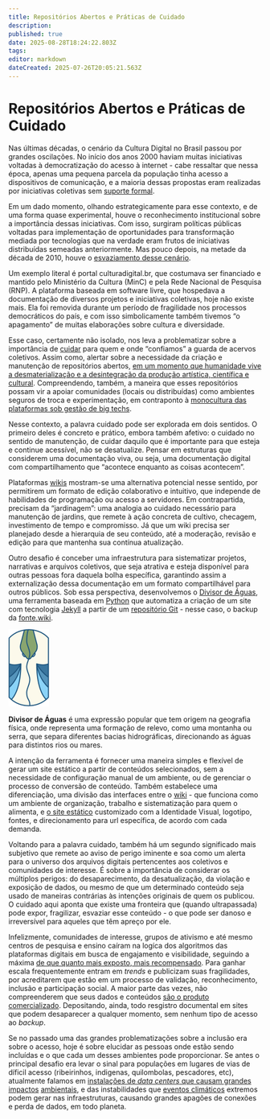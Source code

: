 ```yaml
---
title: Repositórios Abertos e Práticas de Cuidado
description: 
published: true
date: 2025-08-28T18:24:22.803Z
tags: 
editor: markdown
dateCreated: 2025-07-26T20:05:21.563Z
---
```


# Repositórios Abertos e Práticas de Cuidado

Nas últimas décadas, o cenário da Cultura Digital no Brasil passou por grandes oscilações. No início dos anos 2000 haviam muitas iniciativas voltadas à democratização do acesso à internet - cabe ressaltar que nessa época, apenas uma pequena parcela da população tinha acesso a dispositivos de comunicação, e a maioria dessas propostas eram realizadas por iniciativas coletivas sem [suporte formal](https://archive.org/details/cadernos-submidiaticos-07/page/n5/mode/2up).

Em um dado momento, olhando estrategicamente para esse contexto, e de uma forma quase experimental, houve o reconhecimento institucional sobre a importância dessas iniciativas. Com isso, surgiram políticas públicas voltadas para implementação de oportunidades para transformação mediada por tecnologias que na verdade eram frutos de iniciativas distribuídas semeadas anteriormente. Mas pouco depois, na metade da década de 2010, houve o [esvaziamento desse cenário](https://archive.org/details/ID21_0-5/page/n21/mode/2up).

Um exemplo literal é portal culturadigital.br, que costumava ser financiado e mantido pelo Ministério da Cultura (MinC) e pela Rede Nacional de Pesquisa (RNP). A plataforma baseada em software livre, que hospedava a documentação de diversos projetos e iniciativas coletivas, hoje não existe mais. Ela foi removida durante um período de fragilidade nos processos democráticos do país, e com isso simbolicamente também tivemos “o apagamento” de muitas elaborações sobre cultura e diversidade. 

Esse caso, certamente não isolado, nos leva a problematizar sobre a importância de [cuidar](https://fonte.wiki/pt-br/projetos/cuidado) para quem e onde “confiamos” a guarda de acervos coletivos. Assim como, alertar sobre a necessidade da criação e manutenção de repositórios abertos, [em um momento que humanidade vive a desmaterialização e a desintegração da produção artística, científica e cultural](https://www.researchgate.net/publication/355046424_The_Big_Techification_of_Everything). Compreendendo, também, a maneira que esses repositórios possam vir a apoiar comunidades (locais ou distribuídas) como ambientes seguros de troca e experimentação, em contraponto à [monocultura das plataformas sob gestão de big techs](https://www.noemamag.com/we-need-to-rewild-the-internet/).

Nesse contexto, a palavra cuidado pode ser explorada em dois sentidos. O primeiro deles é concreto e prático, embora também afetivo: o cuidado no sentido de manutenção, de cuidar daquilo que é importante para que esteja e continue acessível, não se desatualize. Pensar em estruturas que considerem uma documentação viva, ou seja, uma documentação digital com compartilhamento que “acontece enquanto as coisas acontecem”.

Plataformas [wikis](https://pt.wikiversity.org/wiki/Ajuda:O_que_%C3%A9_uma_Wiki%3F) mostram-se uma alternativa potencial nesse sentido, por permitirem um formato de edição colaborativo e intuitivo, que independe de habilidades de programação ou acesso a servidores. Em contrapartida, precisam da “jardinagem”: uma analogia ao cuidado necessário para manutenção de jardins, que remete à ação concreta de cultivo, checagem, investimento de tempo e compromisso. Já que um wiki precisa ser planejado desde a hierarquia de seu conteúdo, até a moderação, revisão e edição para que mantenha sua contínua atualização. 

Outro desafio é conceber uma infraestrutura para sistematizar projetos, narrativas e arquivos coletivos, que seja atrativa e esteja disponível para outras pessoas fora daquela bolha específica, garantindo assim a externalização dessa documentação em um formato compartilhável para outros públicos. Sob essa perspectiva, desenvolvemos o [Divisor de Águas](https://fonte.wiki/projetos/divisor), uma ferramenta baseada em [Python](https://www.python.org/) que automatiza a criação de um site com tecnologia [Jekyll](https://jekyllrb.com/) a partir de um [repositório Git](https://git-scm.com/book/pt-br/v2/Fundamentos-de-Git-Obtendo-um-Reposit%C3%B3rio-Git) - nesse caso, o backup da [fonte.wiki](https://fonte.wiki/).

![divisor.png](/projetos/maedagua/divisor.png)

**Divisor de Águas** é uma expressão popular que tem origem na geografia física, onde representa uma formação de relevo, como uma montanha ou serra, que separa diferentes bacias hidrográficas, direcionando as águas para distintos rios ou mares.

A intenção da ferramenta é fornecer uma maneira simples e flexível de gerar um site estático a partir de conteúdos selecionados, sem a necessidade de configuração manual de um ambiente, ou de gerenciar o processo de conversão de conteúdo. Também estabelece uma diferenciação, uma divisão das interfaces entre o [wiki](https://fonte.wiki/pt-br/projetos/maedagua) - que funciona como um ambiente de organização, trabalho e sistematização para quem o alimenta, e [o site estático](https://maedagua.fonte.wiki/) customizado com a Identidade Visual, logotipo, fontes, e direcionamento para url específica, de acordo com cada demanda.

Voltando para a palavra cuidado, também há um segundo significado mais subjetivo que remete ao aviso de perigo iminente e soa como um alerta para o universo dos arquivos digitais pertencentes aos coletivos e comunidades de interesse. É sobre a importância de considerar os múltiplos perigos: do desaparecimento, da desatualização, da violação e exposição de dados, ou mesmo de que um determinado conteúdo seja usado de maneiras contrárias às intenções originais de quem os publicou. O cuidado aqui aponta que existe uma fronteira que (quando ultrapassada) pode expor, fragilizar, esvaziar esse conteúdo - o que pode ser danoso e irreversível para aqueles que têm apreço por ele.

Infelizmente, comunidades de interesse, grupos de ativismo e até mesmo centros de pesquisa  e ensino caíram na logíca dos algoritmos das plataformas digitais em busca de engajamento e visibilidade, seguindo a máxima [de que quanto mais exposto, mais recompensado](https://floatvibes.substack.com/p/rituais-de-humilhacao-a-era-low-profile). Para ganhar escala frequentemente entram em *trends* e publicizam suas fragilidades, por acreditarem que estão em um processo de validação, reconhecimento, inclusão e participação social. A maior parte das vezes, não compreenderem que seus dados e conteúdos [são o produto comercializado](https://idec.org.br/dicas-e-direitos/venda-da-iris-do-olho-conheca-os-perigos-por-tras-dessa-pratica). Depositando, ainda, todo resgistro documental em sites que podem desaparecer a qualquer momento, sem nenhum tipo de acesso ao *backup*.

Se no passado uma das grandes problematizações sobre a inclusão era sobre o acesso, hoje é sobre elucidar as pessoas onde estão sendo incluídas e o que cada um desses ambientes pode proporcionar. Se antes o principal desafio era levar o sinal para populações em lugares de vias de díficil acesso (ribeirinhos, indigenas, quilombolas, pescadores, etc), atualmente falamos em [instalações de *data centers* que causam grandes impactos](https://elpais.com/tecnologia/2025-08-09/el-patio-trasero-de-la-ia-un-mapa-de-la-fiebre-del-oro-del-siglo-xxi.html) [ambientais](https://www.youtube.com/watch?v=yj26gqIJMrM), e das instabilidades que [eventos climáticos](https://dl.acm.org/doi/10.1145/3232755.3232775) extremos podem gerar nas infraestruturas, causando grandes apagões de conexões e perda de dados, em todo planeta.


